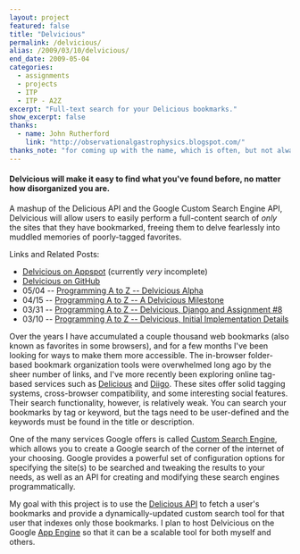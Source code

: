 ```yaml
---
layout: project
featured: false
title: "Delvicious"
permalink: /delvicious/
alias: /2009/03/10/delvicious/
end_date: 2009-05-04
categories:
  - assignments
  - projects
  - ITP
  - ITP - A2Z
excerpt: "Full-text search for your Delicious bookmarks."
show_excerpt: false
thanks:
  - name: John Rutherford
    link: "http://observationalgastrophysics.blogspot.com/"
thanks_note: "for coming up with the name, which is often, but not always, the hardest part of doing anything on the web."
---
```


#### Delvicious will make it easy to find what you've found before, no matter how disorganized you are.

A mashup of the Delicious API and the Google Custom Search Engine API, Delvicious will allow users to easily perform a full-content search of *only* the sites that they have bookmarked, freeing them to delve fearlessly into muddled memories of poorly-tagged favorites.

Links and Related Posts:

* [Delvicious on Appspot][1] (currently *very* incomplete)
* [Delvicious on GitHub][2]
* 05/04 -- [Programming A to Z -- Delvicious Alpha][3]
* 04/15 -- [Programming A to Z -- A Delvicious Milestone][4]
* 03/31 -- [Programming A to Z -- Delvicious, Django and Assignment #8][5]
* 03/10 -- [Programming A to Z -- Delvicious, Initial Implementation Details][6]

Over the years I have accumulated a couple thousand web bookmarks (also known as favorites in some browsers), and for a few months I've been looking for ways to make them more accessible. The in-browser folder-based bookmark organization tools were overwhelmed long ago by the sheer number of links, and I've more recently been exploring online tag-based services such as [Delicious][7] and [Diigo][8]. These sites offer solid tagging systems, cross-browser compatibility, and some interesting social features. Their search functionality, however, is relatively weak. You can search your bookmarks by tag or keyword, but the tags need to be user-defined and the keywords must be found in the title or description.

One of the many services Google offers is called [Custom Search Engine][9], which allows you to create a Google search of the corner of the internet of your choosing. Google provides a powerful set of configuration options for specifying the site(s) to be searched and tweaking the results to your needs, as well as an API for creating and modifying these search engines programmatically.

My goal with this project is to use the [Delicious API][10] to fetch a user's bookmarks and provide a dynamically-updated custom search tool for that user that indexes only those bookmarks. I plan to host Delvicious on the Google [App Engine][11] so that it can be a scalable tool for both myself and others.

 [1]: http://delv-icio-us.appspot.com/
 [2]: http://github.com/lehrblogger/delvicious
 [3]: /2009/05/04/programming-a-to-z-delvicious-alpha/
 [4]: /2009/04/15/programming-a-to-z-a-delvicious-milestone/
 [5]: /2009/03/31/programming-a-to-z-delvicious-django-and-assignment-8/
 [6]: /2009/03/10/programming-a-to-z-delvicious-initial-implementation-details/
 [7]: http://delicious.com
 [8]: http://diigo.com
 [9]: http://www.google.com/coop/cse/
 [10]: http://delicious.com/help/api
 [11]: http://appengine.google.com/
